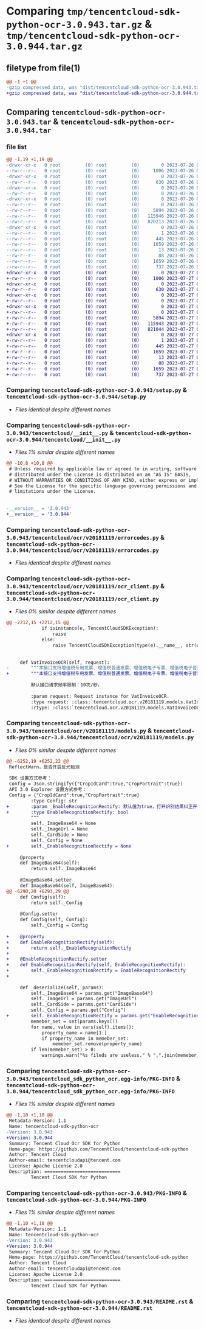 # Comparing `tmp/tencentcloud-sdk-python-ocr-3.0.943.tar.gz` & `tmp/tencentcloud-sdk-python-ocr-3.0.944.tar.gz`

## filetype from file(1)

```diff
@@ -1 +1 @@
-gzip compressed data, was "dist/tencentcloud-sdk-python-ocr-3.0.943.tar", last modified: Wed Jul 26 00:41:51 2023, max compression
+gzip compressed data, was "dist/tencentcloud-sdk-python-ocr-3.0.944.tar", last modified: Thu Jul 27 02:20:30 2023, max compression
```

## Comparing `tencentcloud-sdk-python-ocr-3.0.943.tar` & `tencentcloud-sdk-python-ocr-3.0.944.tar`

### file list

```diff
@@ -1,19 +1,19 @@
-drwxr-xr-x   0 root         (0) root         (0)        0 2023-07-26 00:41:51.000000 tencentcloud-sdk-python-ocr-3.0.943/
--rw-r--r--   0 root         (0) root         (0)     1006 2023-07-26 00:41:51.000000 tencentcloud-sdk-python-ocr-3.0.943/setup.py
-drwxr-xr-x   0 root         (0) root         (0)        0 2023-07-26 00:41:51.000000 tencentcloud-sdk-python-ocr-3.0.943/tencentcloud/
--rw-r--r--   0 root         (0) root         (0)      630 2023-07-26 00:41:51.000000 tencentcloud-sdk-python-ocr-3.0.943/tencentcloud/__init__.py
-drwxr-xr-x   0 root         (0) root         (0)        0 2023-07-26 00:41:51.000000 tencentcloud-sdk-python-ocr-3.0.943/tencentcloud/ocr/
--rw-r--r--   0 root         (0) root         (0)        0 2023-07-26 00:41:51.000000 tencentcloud-sdk-python-ocr-3.0.943/tencentcloud/ocr/__init__.py
-drwxr-xr-x   0 root         (0) root         (0)        0 2023-07-26 00:41:51.000000 tencentcloud-sdk-python-ocr-3.0.943/tencentcloud/ocr/v20181119/
--rw-r--r--   0 root         (0) root         (0)        0 2023-07-26 00:41:51.000000 tencentcloud-sdk-python-ocr-3.0.943/tencentcloud/ocr/v20181119/__init__.py
--rw-r--r--   0 root         (0) root         (0)     5894 2023-07-26 00:41:51.000000 tencentcloud-sdk-python-ocr-3.0.943/tencentcloud/ocr/v20181119/errorcodes.py
--rw-r--r--   0 root         (0) root         (0)   115946 2023-07-26 00:41:51.000000 tencentcloud-sdk-python-ocr-3.0.943/tencentcloud/ocr/v20181119/ocr_client.py
--rw-r--r--   0 root         (0) root         (0)   820213 2023-07-26 00:41:51.000000 tencentcloud-sdk-python-ocr-3.0.943/tencentcloud/ocr/v20181119/models.py
-drwxr-xr-x   0 root         (0) root         (0)        0 2023-07-26 00:41:51.000000 tencentcloud-sdk-python-ocr-3.0.943/tencentcloud_sdk_python_ocr.egg-info/
--rw-r--r--   0 root         (0) root         (0)        1 2023-07-26 00:41:51.000000 tencentcloud-sdk-python-ocr-3.0.943/tencentcloud_sdk_python_ocr.egg-info/dependency_links.txt
--rw-r--r--   0 root         (0) root         (0)      445 2023-07-26 00:41:51.000000 tencentcloud-sdk-python-ocr-3.0.943/tencentcloud_sdk_python_ocr.egg-info/SOURCES.txt
--rw-r--r--   0 root         (0) root         (0)     1659 2023-07-26 00:41:51.000000 tencentcloud-sdk-python-ocr-3.0.943/tencentcloud_sdk_python_ocr.egg-info/PKG-INFO
--rw-r--r--   0 root         (0) root         (0)       13 2023-07-26 00:41:51.000000 tencentcloud-sdk-python-ocr-3.0.943/tencentcloud_sdk_python_ocr.egg-info/top_level.txt
--rw-r--r--   0 root         (0) root         (0)       88 2023-07-26 00:41:51.000000 tencentcloud-sdk-python-ocr-3.0.943/setup.cfg
--rw-r--r--   0 root         (0) root         (0)     1659 2023-07-26 00:41:51.000000 tencentcloud-sdk-python-ocr-3.0.943/PKG-INFO
--rw-r--r--   0 root         (0) root         (0)      737 2023-07-26 00:41:51.000000 tencentcloud-sdk-python-ocr-3.0.943/README.rst
+drwxr-xr-x   0 root         (0) root         (0)        0 2023-07-27 02:20:30.000000 tencentcloud-sdk-python-ocr-3.0.944/
+-rw-r--r--   0 root         (0) root         (0)     1006 2023-07-27 02:20:30.000000 tencentcloud-sdk-python-ocr-3.0.944/setup.py
+drwxr-xr-x   0 root         (0) root         (0)        0 2023-07-27 02:20:30.000000 tencentcloud-sdk-python-ocr-3.0.944/tencentcloud/
+-rw-r--r--   0 root         (0) root         (0)      630 2023-07-27 02:20:30.000000 tencentcloud-sdk-python-ocr-3.0.944/tencentcloud/__init__.py
+drwxr-xr-x   0 root         (0) root         (0)        0 2023-07-27 02:20:30.000000 tencentcloud-sdk-python-ocr-3.0.944/tencentcloud/ocr/
+-rw-r--r--   0 root         (0) root         (0)        0 2023-07-27 02:20:30.000000 tencentcloud-sdk-python-ocr-3.0.944/tencentcloud/ocr/__init__.py
+drwxr-xr-x   0 root         (0) root         (0)        0 2023-07-27 02:20:30.000000 tencentcloud-sdk-python-ocr-3.0.944/tencentcloud/ocr/v20181119/
+-rw-r--r--   0 root         (0) root         (0)        0 2023-07-27 02:20:30.000000 tencentcloud-sdk-python-ocr-3.0.944/tencentcloud/ocr/v20181119/__init__.py
+-rw-r--r--   0 root         (0) root         (0)     5894 2023-07-27 02:20:30.000000 tencentcloud-sdk-python-ocr-3.0.944/tencentcloud/ocr/v20181119/errorcodes.py
+-rw-r--r--   0 root         (0) root         (0)   115943 2023-07-27 02:20:30.000000 tencentcloud-sdk-python-ocr-3.0.944/tencentcloud/ocr/v20181119/ocr_client.py
+-rw-r--r--   0 root         (0) root         (0)   821044 2023-07-27 02:20:30.000000 tencentcloud-sdk-python-ocr-3.0.944/tencentcloud/ocr/v20181119/models.py
+drwxr-xr-x   0 root         (0) root         (0)        0 2023-07-27 02:20:30.000000 tencentcloud-sdk-python-ocr-3.0.944/tencentcloud_sdk_python_ocr.egg-info/
+-rw-r--r--   0 root         (0) root         (0)        1 2023-07-27 02:20:30.000000 tencentcloud-sdk-python-ocr-3.0.944/tencentcloud_sdk_python_ocr.egg-info/dependency_links.txt
+-rw-r--r--   0 root         (0) root         (0)      445 2023-07-27 02:20:30.000000 tencentcloud-sdk-python-ocr-3.0.944/tencentcloud_sdk_python_ocr.egg-info/SOURCES.txt
+-rw-r--r--   0 root         (0) root         (0)     1659 2023-07-27 02:20:30.000000 tencentcloud-sdk-python-ocr-3.0.944/tencentcloud_sdk_python_ocr.egg-info/PKG-INFO
+-rw-r--r--   0 root         (0) root         (0)       13 2023-07-27 02:20:30.000000 tencentcloud-sdk-python-ocr-3.0.944/tencentcloud_sdk_python_ocr.egg-info/top_level.txt
+-rw-r--r--   0 root         (0) root         (0)       88 2023-07-27 02:20:30.000000 tencentcloud-sdk-python-ocr-3.0.944/setup.cfg
+-rw-r--r--   0 root         (0) root         (0)     1659 2023-07-27 02:20:30.000000 tencentcloud-sdk-python-ocr-3.0.944/PKG-INFO
+-rw-r--r--   0 root         (0) root         (0)      737 2023-07-27 02:20:30.000000 tencentcloud-sdk-python-ocr-3.0.944/README.rst
```

### Comparing `tencentcloud-sdk-python-ocr-3.0.943/setup.py` & `tencentcloud-sdk-python-ocr-3.0.944/setup.py`

 * *Files identical despite different names*

### Comparing `tencentcloud-sdk-python-ocr-3.0.943/tencentcloud/__init__.py` & `tencentcloud-sdk-python-ocr-3.0.944/tencentcloud/__init__.py`

 * *Files 1% similar despite different names*

```diff
@@ -10,8 +10,8 @@
 # Unless required by applicable law or agreed to in writing, software
 # distributed under the License is distributed on an "AS IS" BASIS,
 # WITHOUT WARRANTIES OR CONDITIONS OF ANY KIND, either express or implied.
 # See the License for the specific language governing permissions and
 # limitations under the License.
 
 
-__version__ = '3.0.943'
+__version__ = '3.0.944'
```

### Comparing `tencentcloud-sdk-python-ocr-3.0.943/tencentcloud/ocr/v20181119/errorcodes.py` & `tencentcloud-sdk-python-ocr-3.0.944/tencentcloud/ocr/v20181119/errorcodes.py`

 * *Files identical despite different names*

### Comparing `tencentcloud-sdk-python-ocr-3.0.943/tencentcloud/ocr/v20181119/ocr_client.py` & `tencentcloud-sdk-python-ocr-3.0.944/tencentcloud/ocr/v20181119/ocr_client.py`

 * *Files 0% similar despite different names*

```diff
@@ -2212,15 +2212,15 @@
             if isinstance(e, TencentCloudSDKException):
                 raise
             else:
                 raise TencentCloudSDKException(type(e).__name__, str(e))
 
 
     def VatInvoiceOCR(self, request):
-        """本接口支持增值税专用发票、增值税普通发票、增值税电子专票、增值税电子普票、电子发票（普通发票）、电子发票（增值税专用发票）德全字段的内容检测和识别，包括发票代码、发票号码、打印发票代码、打印发票号码、开票日期、合计金额、校验码、税率、合计税额、价税合计、购买方识别号、复核、销售方识别号、开票人、密码区1、密码区2、密码区3、密码区4、发票名称、购买方名称、销售方名称、服务名称、备注、规格型号、数量、单价、金额、税额、收款人等字段，点击[立即试用](https://cloud.tencent.com/product/ocr)。
+        """本接口支持增值税专用发票、增值税普通发票、增值税电子专票、增值税电子普票、电子发票（普通发票）、电子发票（增值税专用发票）全字段的内容检测和识别，包括发票代码、发票号码、打印发票代码、打印发票号码、开票日期、合计金额、校验码、税率、合计税额、价税合计、购买方识别号、复核、销售方识别号、开票人、密码区1、密码区2、密码区3、密码区4、发票名称、购买方名称、销售方名称、服务名称、备注、规格型号、数量、单价、金额、税额、收款人等字段，点击[立即试用](https://cloud.tencent.com/product/ocr)。
 
         默认接口请求频率限制：10次/秒。
 
         :param request: Request instance for VatInvoiceOCR.
         :type request: :class:`tencentcloud.ocr.v20181119.models.VatInvoiceOCRRequest`
         :rtype: :class:`tencentcloud.ocr.v20181119.models.VatInvoiceOCRResponse`
```

### Comparing `tencentcloud-sdk-python-ocr-3.0.943/tencentcloud/ocr/v20181119/models.py` & `tencentcloud-sdk-python-ocr-3.0.944/tencentcloud/ocr/v20181119/models.py`

 * *Files 0% similar despite different names*

```diff
@@ -6252,19 +6252,22 @@
 ReflectWarn，是否开启反光检测
 
 SDK 设置方式参考：
 Config = Json.stringify({"CropIdCard":true,"CropPortrait":true})
 API 3.0 Explorer 设置方式参考：
 Config = {"CropIdCard":true,"CropPortrait":true}
         :type Config: str
+        :param _EnableRecognitionRectify: 默认值为true，打开识别结果纠正开关。开关开启后，身份证号、出生日期、性别，三个字段会进行矫正补齐，统一结果输出；若关闭此开关，以上三个字段不会进行矫正补齐，保持原始识别结果输出，若原图出现篡改情况，这三个字段的识别结果可能会不统一。
+        :type EnableRecognitionRectify: bool
         """
         self._ImageBase64 = None
         self._ImageUrl = None
         self._CardSide = None
         self._Config = None
+        self._EnableRecognitionRectify = None
 
     @property
     def ImageBase64(self):
         return self._ImageBase64
 
     @ImageBase64.setter
     def ImageBase64(self, ImageBase64):
@@ -6290,20 +6293,29 @@
     def Config(self):
         return self._Config
 
     @Config.setter
     def Config(self, Config):
         self._Config = Config
 
+    @property
+    def EnableRecognitionRectify(self):
+        return self._EnableRecognitionRectify
+
+    @EnableRecognitionRectify.setter
+    def EnableRecognitionRectify(self, EnableRecognitionRectify):
+        self._EnableRecognitionRectify = EnableRecognitionRectify
+
 
     def _deserialize(self, params):
         self._ImageBase64 = params.get("ImageBase64")
         self._ImageUrl = params.get("ImageUrl")
         self._CardSide = params.get("CardSide")
         self._Config = params.get("Config")
+        self._EnableRecognitionRectify = params.get("EnableRecognitionRectify")
         memeber_set = set(params.keys())
         for name, value in vars(self).items():
             property_name = name[1:]
             if property_name in memeber_set:
                 memeber_set.remove(property_name)
         if len(memeber_set) > 0:
             warnings.warn("%s fileds are useless." % ",".join(memeber_set))
```

### Comparing `tencentcloud-sdk-python-ocr-3.0.943/tencentcloud_sdk_python_ocr.egg-info/PKG-INFO` & `tencentcloud-sdk-python-ocr-3.0.944/tencentcloud_sdk_python_ocr.egg-info/PKG-INFO`

 * *Files 1% similar despite different names*

```diff
@@ -1,10 +1,10 @@
 Metadata-Version: 1.1
 Name: tencentcloud-sdk-python-ocr
-Version: 3.0.943
+Version: 3.0.944
 Summary: Tencent Cloud Ocr SDK for Python
 Home-page: https://github.com/TencentCloud/tencentcloud-sdk-python
 Author: Tencent Cloud
 Author-email: tencentcloudapi@tencent.com
 License: Apache License 2.0
 Description: ============================
         Tencent Cloud SDK for Python
```

### Comparing `tencentcloud-sdk-python-ocr-3.0.943/PKG-INFO` & `tencentcloud-sdk-python-ocr-3.0.944/PKG-INFO`

 * *Files 1% similar despite different names*

```diff
@@ -1,10 +1,10 @@
 Metadata-Version: 1.1
 Name: tencentcloud-sdk-python-ocr
-Version: 3.0.943
+Version: 3.0.944
 Summary: Tencent Cloud Ocr SDK for Python
 Home-page: https://github.com/TencentCloud/tencentcloud-sdk-python
 Author: Tencent Cloud
 Author-email: tencentcloudapi@tencent.com
 License: Apache License 2.0
 Description: ============================
         Tencent Cloud SDK for Python
```

### Comparing `tencentcloud-sdk-python-ocr-3.0.943/README.rst` & `tencentcloud-sdk-python-ocr-3.0.944/README.rst`

 * *Files identical despite different names*

